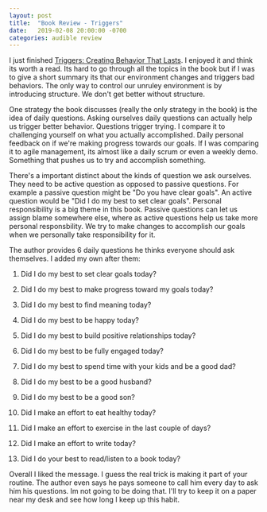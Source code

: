 ```yaml
---
layout: post
title:  "Book Review - Triggers"
date:   2019-02-08 20:00:00 -0700
categories: audible review
---
```

I just finished [Triggers: Creating Behavior That Lasts](https://www.amazon.ca/Triggers-Creating-Behavior-Lasts-Becoming-Person/dp/0804141231). I enjoyed it and think its worth a read. Its hard to go through all the topics in the book but if I was to give a short summary
its that our environment changes and triggers bad behaviors. The only way to control our unruley environment
is by introducing structure.  We don't get better without structure.

One strategy the book discusses (really the only strategy in the book) is the idea of daily questions.
Asking ourselves daily questions can actually help us trigger better behavior. Questions trigger trying.
I compare it to challenging yourself on what you actually accomplished. Daily personal feedback on if
we're making progress towards our goals. If I was comparing it to agile management, its almost like
a daily scrum or even a weekly demo. Something that pushes us to try and accomplish something.

There's a important distinct about the kinds of question we ask ourselves. They need to be active question
as opposed to passive questions. For example a passive question might be "Do you have clear goals". An active
question would be "Did I do my best to set clear goals". Personal responsibility is a big theme in this book.
Passive questions can let us assign blame somewhere else, where as active questions help us take more personal responsbility.
We try to make changes to accomplish our goals when we personally take responsibility for it.

The author provides 6 daily questions he thinks everyone should ask themselves. I added my own after them:

1) Did I do my best to set clear goals today?
2) Did I do my best to make progress toward my goals today?
3) Did I do my best to find meaning today?
4) Did I do my best to be happy today?
5) Did I do my best to build positive relationships today?
6) Did I do my best to be fully engaged today?

7) Did I do my best to spend time with your kids and be a good dad?
8) Did I do my best to be a good husband?
9) Did I do my best to be a good son?
10) Did I make an effort to eat healthy today?
11) Did I make an effort to exercise in the last couple of days?
12) Did I make an effort to write today?
13) Did I do your best to read/listen to a book today?

Overall I liked the message. I guess the real trick is making it part of your routine. The author even says he pays someone to
call him every day to ask him his questions. Im not going to be doing that. I'll try to keep it on a paper near my desk and see
how long I keep up this habit.

